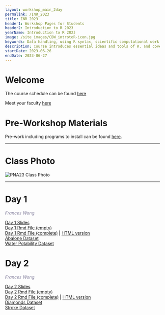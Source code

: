 ```yaml
---
layout: workshop_main_2day
permalink: /INR_2023
title: INR 2023
header1: Workshop Pages for Students
header2: Introduction to R 2023
yearName: Introduction to R 2023
image: /site_images/CBW_introtoR-icon.jpg
keywords: Data handling, using R syntax, scientific computational work
description: Course introduces essential ideas and tools of R, and covers statistical tests in R.
startDate: 2023-06-26
endDate: 2023-06-27
---
```


# Welcome <a id="welcome"></a>

The course schedule can be found [here](https://bioinformaticsdotca.github.io/INR_2023_schedule)

Meet your faculty [here](https://drive.google.com/file/d/1LasXgLz9bOrmi2P3v4S8GDyEsV1XXH3Q/view?usp=sharing)  


# Pre-Workshop Materials <a id="preworkshop"></a>

Pre-work including programs to install can be found [here](https://forms.gle/HpYdmZLJRjPW2CHa7).  

***

# Class Photo

![PNA23 Class Photo](https://drive.google.com/uc?export=view&id=1bd4LDLN4eW5uAdWV0VwX1lqlN2YSQs4J)

***

# Day 1 <a id="day1"></a>
 
*<font color="#827e9c">Frances Wong</font>*  

[Day 1 Slides](https://drive.google.com/file/d/15V3vs38Hh9aom-vGI0KUg6CCi7Ze16N6/view?usp=drive_link)  
[Day 1 Rmd File (empty)](https://drive.google.com/file/d/1SuW3bGPn5BgnDUxVGDP_8840c38o0dvu/view?usp=drive_link)  
[Day 1 Rmd File (complete)](https://drive.google.com/file/d/1-7MIUCEnyZZGA1KTXbNfgAH6jkHPXClQ/view?usp=drive_link) | [HTML version](https://drive.google.com/file/d/1u3rXQM8PJNfvHDYw57YYr4BdjEOG8KfW/view?usp=drive_link)  
[Abalone Dataset](https://drive.google.com/file/d/1guZml8cGQNy6eKvPbhH_5Ep009ufDgB0/view?usp=drive_link)  
[Water Potability Dataset](https://drive.google.com/file/d/1S18wAyZ87KirFbyTZuZKuQnBkenWyMeS/view?usp=drive_link)  

# Day 2 <a id="day2"></a>  

*<font color="#827e9c">Frances Wong</font>*  

[Day 2 Slides](https://drive.google.com/file/d/1SeJL-Kbda2PiCHNC_cczjNQcoW-DYy_F/view?usp=drive_link)  
[Day 2 Rmd File (empty)](https://drive.google.com/file/d/1u_nCHdp4jCpdpGZJhuIVieDyYyyITMW6/view?usp=drive_link)  
[Day 2 Rmd File (complete)](https://drive.google.com/file/d/10MNuOlTg_3nA6CMummjTucxKphAzDJxe/view?usp=drive_link) | [HTML version](https://drive.google.com/file/d/1ZOwLhdwqX323gzH8NOxtetIyAidxRdF3/view?usp=drive_link)  
[Diamonds Dataset](https://drive.google.com/file/d/1kGQSZIHxTGexL5ASEz8Y8WcHQjdajBfN/view?usp=drive_link)  
[Stroke Dataset](https://drive.google.com/file/d/1ZaG2sc4sJkQLJ0AfelotzLg2VF9378QT/view?usp=drive_link)